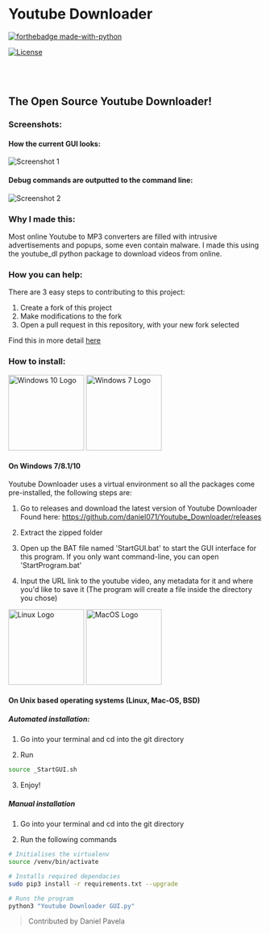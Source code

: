 # Youtube Downloader
[![forthebadge made-with-python](http://ForTheBadge.com/images/badges/made-with-python.svg)](https://www.python.org/)

[![License](https://img.shields.io/badge/License-Apache%202.0-blue.svg)](https://opensource.org/licenses/Apache-2.0)

<br></br>

## The Open Source Youtube Downloader!

### Screenshots:
#### How the current GUI looks:
![Screenshot 1](https://lh3.googleusercontent.com/Vd16PgdFhMLD4YSwEdfG2UZXVlfP6HZf_a-k0egG40icXrNYRW79GaGk6hIK2AzPG0MbgDjQqwh_FA=w1920-h944)
#### Debug commands are outputted to the command line:
![Screenshot 2](https://lh4.googleusercontent.com/1X_M8dF6UuQrQqeRTcdOO9OI366u1jXxHIIMUT8IjV1WbZ_3mAqors0zOEiHWRBg97pgKBBBqIrInQ=w1920-h944)

### Why I made this:
Most online Youtube to MP3 converters are filled with intrusive advertisements and popups, some even contain malware. I made this using the youtube_dl python package to download videos from online.

### How you can help:
 There are 3 easy steps to contributing to this project:
 1. Create a fork of this project
 1. Make modifications to the fork
 1. Open a pull request in this repository, with your new fork selected

Find this in more detail [here](https://help.github.com/en/articles/creating-a-pull-request-from-a-fork)

### How to install:
<img src="https://upload.wikimedia.org/wikipedia/commons/5/5f/Windows_logo_-_2012.svg" alt="Windows 10 Logo" width="150"/> <img src="https://upload.wikimedia.org/wikipedia/en/1/14/Windows_logo_-_2006.svg" alt="Windows 7 Logo" width="150"/>
#### On Windows 7/8.1/10
Youtube Downloader uses a virtual environment so all the packages come pre-installed,
the following steps are:

1. Go to releases and download the latest version of Youtube Downloader
   Found here: https://github.com/daniel071/Youtube_Downloader/releases
   
2. Extract the zipped folder
  
3. Open up the BAT file named 'StartGUI.bat' to start the GUI interface for this program. If you only want command-line, you can open 'StartProgram.bat'

4. Input the URL link to the youtube video, any metadata for it and where you'd like to save it (The program will create a file inside the directory you chose)

<img src="https://upload.wikimedia.org/wikipedia/commons/3/35/Tux.svg" alt="Linux Logo" width="150"/> <img src="https://upload.wikimedia.org/wikipedia/commons/2/22/MacOS_logo_%282017%29.svg" alt="MacOS Logo" width="150"/>
#### On Unix based operating systems (Linux, Mac-OS, BSD)

##### Automated installation:
1. Go into your terminal and cd into the git directory

2. Run
```bash
source _StartGUI.sh
```

3. Enjoy!

##### Manual installation
1. Go into your terminal and cd into the git directory

2. Run the following commands
```bash
# Initialises the virtualenv
source /venv/bin/activate

# Installs required dependacies
sudo pip3 install -r requirements.txt --upgrade

# Runs the program
python3 "Youtube Downloader GUI.py"
```

> Contributed by Daniel Pavela


